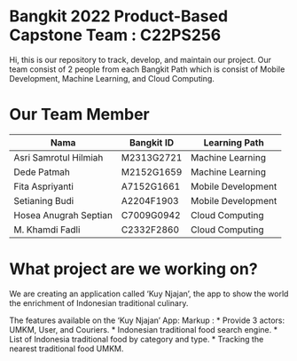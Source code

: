 # Bangkit 2022 Product-Based Capstone Team : C22PS256
Hi, this is our repository to track, develop, and maintain our project.
Our team consist of 2 people from each Bangkit Path which is consist of  Mobile Development, Machine Learning, and Cloud Computing.

# Our Team Member
| Nama                   | Bangkit ID  | Learning Path      |
| ---------------------- | ----------- | ------------------ |
| Asri Samrotul Hilmiah  | M2313G2721  | Machine Learning   |
| Dede Patmah            | M2152G1659  | Machine Learning   |
| Fita Aspriyanti        | A7152G1661  | Mobile Development |
| Setianing Budi         | A2204F1903  | Mobile Development |
| Hosea Anugrah Septian  | C7009G0942  | Cloud Computing    |
| M. Khamdi Fadli        | C2332F2860  | Cloud Computing    |

# What project are we working on?
We are creating an application called ‘Kuy Njajan’, the app to show the world the enrichment of Indonesian traditional culinary.

The features available on the ‘Kuy Njajan’ App:
 Markup : * Provide 3 actors: UMKM, User, and Couriers.
          * Indonesian traditional food search engine.
          * List of Indonesia traditional food by category and type.
          * Tracking the nearest traditional food UMKM.
